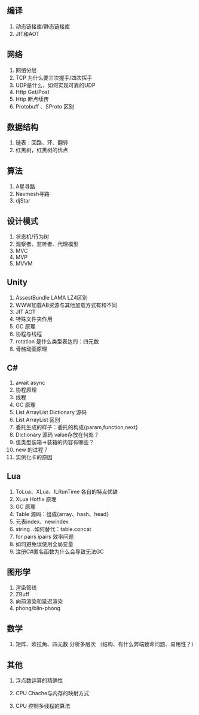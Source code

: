## 编译

1. 动态链接库/静态链接库
2. JIT和AOT



## 网络

1. 网络分层
2. TCP 为什么要三次握手/四次挥手
3. UDP是什么，如何实现可靠的UDP
4. Http  Get/Post
5. Http 断点续传
6. Protobuff 、SProto 区别



## 数据结构

1. 链表：回路、环、翻转
2. 红黑树，红黑树的优点





## 算法

1. A星寻路
2. Navmesh寻路
3. djStar



## 设计模式

1. 状态机/行为树
2. 观察者、监听者、代理模型
3. MVC
4. MVP
5. MVVM



## Unity

1.  AssestBundle  LAMA LZ4区别
2. WWW加载AB资源与其他加载方式有和不同
3.  JIT AOT
4.  特殊文件夹作用
5.  GC 原理
6.  协程与线程
7.  rotation 是什么类型表达的：四元数
8.  骨骼动画原理



## C#

1.  await async
2. 协程原理
3. 线程
4. GC 原理
5.  List ArrayList Dictionary 源码
6.  List ArrayList 区别
7.  委托生成的样子：委托的构成{param,function,next}
8.  Dictionary 源码 value存放在何处？
9.  值类型装箱->装箱的内容有哪些？
10.  new 的过程？
11.  实例化卡的原因





## Lua

1. ToLua、XLua、ILRunTime 各自的特点优缺
2. XLua Hotfix 原理
3. GC 原理
4. Table 源码：组成{array、hash、head}
5. 元表index、newindex
6. string  ..如何替代：table.concat
7. for pairs ipairs  效率问题
8. 如何避免误使用全局变量
9. 注册C#匿名函数为什么会导致无法GC



## 图形学

1. 渲染管线
2. ZBuff
3. 向前渲染和延迟渲染
4. phong/blin-phong



## 数学

1.  矩阵、欧拉角、四元数 分析多层次 （结构、有什么弊端致命问题、易用性？）



## 其他

1. 浮点数运算的精确性

2. CPU Chache与内存的映射方式

3. CPU 控制多线程的算法

   